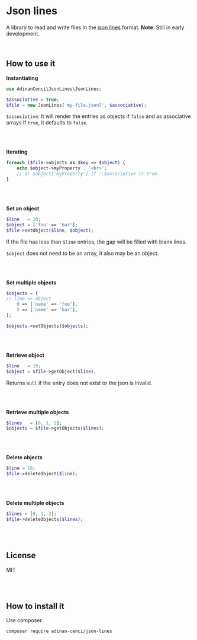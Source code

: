 # Json lines
A library to read and write files in the [json lines](https://jsonlines.org/) format.
**Note**: Still in early development.

<br>

## How to use it

**Instantiating**
```php
use AdinanCenci\JsonLines\JsonLines;

$associative = true;
$file = new JsonLines('my-file.jsonl', $associative);
```

`$associative`: It will render the entries as objects if `false` and as associative arrays if `true`, it defaults to `false`.

<br><br>

**Iterating**
```php
foreach ($file->objects as $key => $object) {
    echo $object->myProperty . '<br>';
    // or $object['myProperty'] if ::$associative is true.
}
```

<br><br>

**Set an object**
```php
$line   = 10;
$object = ['foo' => 'bar'];
$file->setObject($line, $object);
```

If the file has less than `$line` entries, the gap will be filled with blank lines.

`$object` does not need to be an array, it also may be an object. 

<br><br>

**Set multiple objects**
```php
$objects = [
// line => object
    0 => ['name' => 'foo'],
    5 => ['name' => 'bar'],
];

$objects->setObjects($objects);
```

<br><br>

**Retrieve object**
```php
$line   = 10;
$object = $file->getObject($line);
```

Returns `null` if the entry does not exist or the json is invalid.

<br><br>

**Retrieve multiple objects**
```php
$lines   = [0, 1, 2];
$objects = $file->getObjects($lines);
```

<br><br>

**Delete objects**
```php
$line = 10;
$file->deleteObject($line);
```

<br><br>

**Delete multiple objects**
```php
$lines = [0, 1, 2];
$file->deleteObjects($lines);
```

<br><br>

## License
MIT

<br><br>

## How to install it
Use composer.
```
composer require adinan-cenci/json-lines
```

